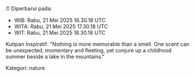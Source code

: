 ⏰ Diperbarui pada:
- WIB: Rabu, 21 Mei 2025 16.30.18 UTC
- WITA: Rabu, 21 Mei 2025 17.30.18 UTC
- WIT: Rabu, 21 Mei 2025 18.30.18 UTC

Kutipan Inspiratif:
"Nothing is more memorable than a smell. One scent can be unexpected, momentary and fleeting, yet conjure up a childhood summer beside a lake in the mountains."


Kategori: nature

